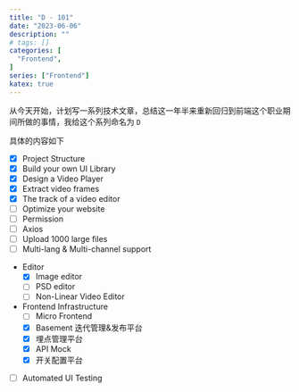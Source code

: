 ```yaml
---
title: "D - 101"
date: "2023-06-06"
description: ""
# tags: []
categories: [
  "Frontend",
]
series: ["Frontend"]
katex: true
---
```



从今天开始，计划写一系列技术文章，总结这一年半来重新回归到前端这个职业期间所做的事情，我给这个系列命名为 `D`

<!--more-->

具体的内容如下

- [x] Project Structure
- [x] Build your own UI Library
- [x] Design a Video Player
- [x] Extract video frames
- [x] The track of a video editor
- [ ] Optimize your website
- [ ] Permission
- [ ] Axios
- [ ] Upload 1000 large files
- [ ] Multi-lang & Multi-channel support
- Editor
  - [x] Image editor
  - [ ] PSD editor
  - [ ] Non-Linear Video Editor
- Frontend Infrastructure 
  - [ ] Micro Frontend
  - [x] Basement 迭代管理&发布平台
  - [x] 埋点管理平台
  - [x] API Mock
  - [x] 开关配置平台
- [ ] Automated UI Testing
